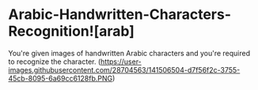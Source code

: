 # Arabic-Handwritten-Characters-Recognition![arab]
You're given images of handwritten Arabic characters and you're required to recognize the character.
(https://user-images.githubusercontent.com/28704563/141506504-d7f56f2c-3755-45cb-8095-6a69cc6128fb.PNG)
